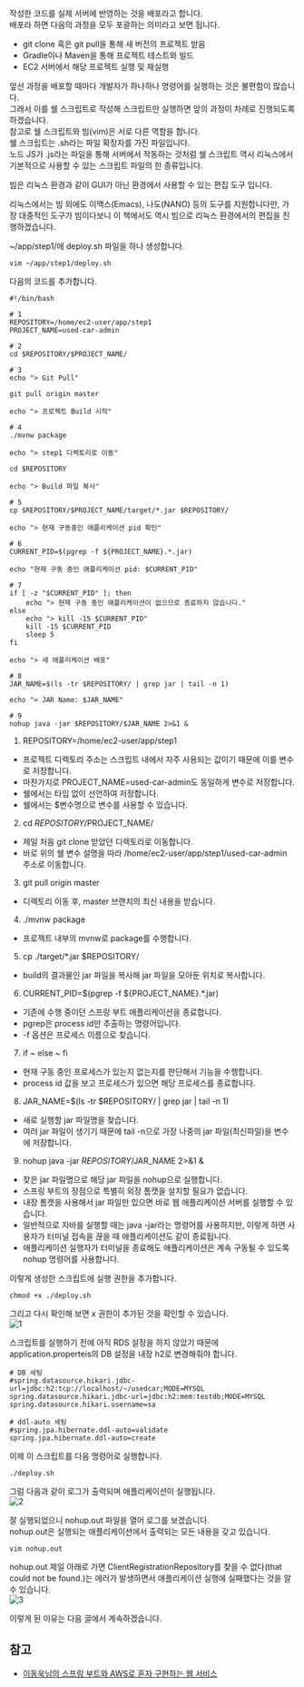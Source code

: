 작성한 코드를 실제 서버에 반영하는 것을 배포라고 합니다.   
배포라 하면 다음의 과정을 모두 포괄하는 의미라고 보면 됩니다.   
* git clone 혹은 git pull을 통해 새 버전의 프로젝트 받음
* Gradle이나 Maven을 통해 프로젝트 테스트와 빌드
* EC2 서버에서 해당 프로젝트 실행 및 재실행

앞선 과정을 배포할 때마다 개발자가 하나하나 명령어를 실행하는 것은 불편함이 많습니다.   
그래서 이를 쉘 스크립트로 작성해 스크립트만 실행하면 앞의 과정이 차례로 진행되도록 하겠습니다.   
참고로 쉘 스크립트와 빔(vim)은 서로 다른 역할을 합니다.   
쉘 스크립트는 .sh라는 파일 확장자를 가진 파일입니다.   
노드 JS가 .js라는 파일을 통해 서버에서 작동하는 것처럼 쉘 스크립트 역시 리눅스에서 기본적으로 사용할 수 있는 스크립트 파일의 한 종류입니다.   

빔은 리눅스 환경과 같이 GUI가 아닌 환경에서 사용할 수 있는 편집 도구 입니다.   

리눅스에서는 빔 외에도 이맥스(Emacs), 나도(NANO) 등의 도구를 지원합니다만, 가장 대중적인 도구가 빔이다보니 이 책에서도 역시 빔으로 리눅스 환경에서의 편집을 진행하겠습니다.   

~/app/step1/에 deploy.sh 파일을 하나 생성합니다.    
```
vim ~/app/step1/deploy.sh
```

다음의 코드를 추가합니다.   
```
#!/bin/bash

# 1
REPOSITORY=/home/ec2-user/app/step1
PROJECT_NAME=used-car-admin

# 2
cd $REPOSITORY/$PROJECT_NAME/

# 3
echo "> Git Pull"

git pull origin master

echo "> 프로젝트 Build 시작"

# 4
./mvnw package

echo "> step1 디렉토리로 이동"

cd $REPOSITORY

echo "> Build 파일 복사"

# 5
cp $REPOSITORY/$PROJECT_NAME/target/*.jar $REPOSITORY/

echo "> 현재 구동중인 애플리케이션 pid 확인"

# 6
CURRENT_PID=$(pgrep -f ${PROJECT_NAME}.*.jar)

echo "현재 구동 중인 애플리케이션 pid: $CURRENT_PID"

# 7
if [ -z "$CURRENT_PID" ]; then
    echo "> 현재 구동 중인 애플리케이션이 없으므로 종료하지 않습니다."
else
    echo "> kill -15 $CURRENT_PID"
    kill -15 $CURRENT_PID
    sleep 5
fi

echo "> 새 애플리케이션 배포"

# 8
JAR_NAME=$(ls -tr $REPOSITORY/ | grep jar | tail -n 1)

echo "> JAR Name: $JAR_NAME"

# 9
nohup java -jar $REPOSITORY/$JAR_NAME 2>&1 &
```
1. REPOSITORY=/home/ec2-user/app/step1
  * 프로젝트 디렉토리 주소는 스크립트 내에서 자주 사용되는 값이기 때문에 이를 변수로 저장합니다.
  * 마찬가지로 PROJECT_NAME=used-car-admin도 동일하게 변수로 저장합니다.
  * 쉘에서는 타입 없이 선언하여 저장합니다.
  * 쉘에서는 $변수명으로 변수를 사용할 수 있습니다.
2. cd $REPOSITORY/$PROJECT_NAME/
  * 제일 처음 git clone 받았던 디렉토리로 이동합니다.
  * 바로 위의 쉘 변수 설명을 따라 /home/ec2-user/app/step1/used-car-admin 주소로 이동합니다.
3. git pull origin master
  * 디렉토리 이동 후, master 브랜치의 최신 내용을 받습니다.
4. ./mvnw package
  * 프로젝트 내부의 mvnw로 package를 수행합니다.
5. cp ./target/*.jar $REPOSITORY/
  * build의 결과물인 jar 파일을 복사해 jar 파일을 모아둔 위치로 복사합니다.
6. CURRENT_PID=$(pgrep -f ${PROJECT_NAME}.*.jar)
  * 기존에 수행 중이던 스프링 부트 애플리케이션을 종료합니다.
  * pgrep은 process id만 추출하는 명령어입니다.
  * -f 옵션은 프로세스 이름으로 찾습니다.
7. if ~ else ~ fi
  * 현재 구동 중인 프로세스가 있는지 없는지를 판단해서 기능을 수행합니다.
  * process id 값을 보고 프로세스가 있으면 해당 프로세스를 종료합니다.
8. JAR_NAME=$(ls -tr $REPOSITORY/ | grep jar | tail -n 1)
  * 새로 실행할 jar 파일명을 찾습니다.
  * 여러 jar 파일이 생기기 때문에 tail -n으로 가장 나중의 jar 파일(최신파일)을 변수에 저장합니다.
9. nohup java -jar $REPOSITORY/$JAR_NAME 2>&1 &
  * 찾은 jar 파일명으로 해당 jar 파일을 nohup으로 실행합니다.
  * 스프링 부트의 장점으로 특별히 외장 톰캣을 설치할 필요가 없습니다.
  * 내장 톰캣을 사용해서 jar 파일만 있으면 바로 웹 애플리케이션 서버를 실행할 수 있습니다.
  * 일반적으로 자바를 실행할 때는 java -jar라는 명령어를 사용하지만, 이렇게 하면 사용자가 터미널 접속을 끊을 때 애플리케이션도 같이 종료됩니다.
  * 애플리케이션 실행자가 터미널을 종료해도 애플리케이션은 계속 구동될 수 있도록 nohup 명령어를 사용합니다.

이렇게 생성한 스크립트에 실행 권한을 추가합니다.
```
chmod +x ./deploy.sh
```

그리고 다시 확인해 보면 x 권한이 추가된 것을 확인할 수 있습니다.   
![1](https://raw.githubusercontent.com/smpark1020/tistory/master/AWS/%5BEC2%5D%20EC2%20%EC%84%9C%EB%B2%84%EC%97%90%20%ED%94%84%EB%A1%9C%EC%A0%9D%ED%8A%B8%20%EB%B0%B0%ED%8F%AC%ED%95%98%EA%B8%B0%202%20-%20%EB%B0%B0%ED%8F%AC%20%EC%8A%A4%ED%81%AC%EB%A6%BD%ED%8A%B8%20%EB%A7%8C%EB%93%A4%EA%B8%B0/1.PNG)   

스크립트를 실행하기 전에 아직 RDS 설정을 하지 않았기 때문에 application.properteis의 DB 설정을 내장 h2로 변경해줘야 합니다.
```
# DB 세팅
#spring.datasource.hikari.jdbc-url=jdbc:h2:tcp://localhost/~/usedcar;MODE=MYSQL
spring.datasource.hikari.jdbc-url=jdbc:h2:mem:testdb;MODE=MYSQL
spring.datasource.hikari.username=sa

# ddl-auto 세팅
#spring.jpa.hibernate.ddl-auto=validate
spring.jpa.hibernate.ddl-auto=create
```

이제 이 스크립트를 다음 명령어로 실행합니다.
```
./deploy.sh
```

그럼 다음과 같이 로그가 출력되며 애플리케이션이 실행됩니다.   
![2](https://raw.githubusercontent.com/smpark1020/tistory/master/AWS/%5BEC2%5D%20EC2%20%EC%84%9C%EB%B2%84%EC%97%90%20%ED%94%84%EB%A1%9C%EC%A0%9D%ED%8A%B8%20%EB%B0%B0%ED%8F%AC%ED%95%98%EA%B8%B0%202%20-%20%EB%B0%B0%ED%8F%AC%20%EC%8A%A4%ED%81%AC%EB%A6%BD%ED%8A%B8%20%EB%A7%8C%EB%93%A4%EA%B8%B0/2.PNG)   

잘 실행되었으니 nohup.out 파일을 열어 로그를 보겠습니다.   
nohup.out은 실행되는 애플리케이션에서 출력되는 모든 내용을 갖고 있습니다.   
```
vim nohup.out
```

nohup.out 제일 아래로 가면 ClientRegistrationRepository를 찾을 수 없다(that could not be found.)는 에러가 발생하면서 애플리케이션 실행에 실패했다는 것을 알 수 있습니다.   
![3](https://raw.githubusercontent.com/smpark1020/tistory/master/AWS/%5BEC2%5D%20EC2%20%EC%84%9C%EB%B2%84%EC%97%90%20%ED%94%84%EB%A1%9C%EC%A0%9D%ED%8A%B8%20%EB%B0%B0%ED%8F%AC%ED%95%98%EA%B8%B0%202%20-%20%EB%B0%B0%ED%8F%AC%20%EC%8A%A4%ED%81%AC%EB%A6%BD%ED%8A%B8%20%EB%A7%8C%EB%93%A4%EA%B8%B0/3.PNG)   

이렇게 된 이유는 다음 글에서 계속하겠습니다.

## 참고
* [이동욱님의 스프링 부트와 AWS로 혼자 구현하는 웹 서비스](https://jojoldu.tistory.com/463)